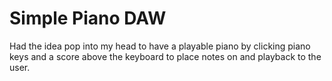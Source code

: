 # Simple Piano DAW

Had the idea pop into my head to have a playable piano by clicking piano keys and a score above the keyboard to place notes on and playback to the user.
